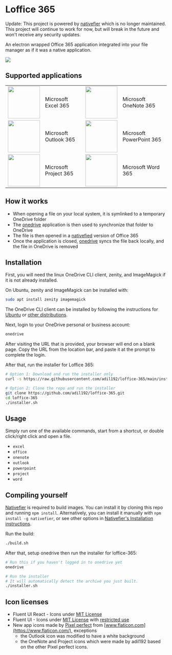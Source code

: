 # Loffice 365

Update: This project is powered by
[nativefier](https://github.com/nativefier/nativefier)
which is no longer maintained.
This project will continue to work for now,
but will break in the future and won't receive any security updates.

An electron wrapped Office 365 application integrated into your file manager as if it was a native application.

<img src="screenshots/loffice-365.gif">

## Supported applications

<table cellpadding="10" cellspacing="0" border="0">
  <tr>
    <td><img src="apps/excel/icon.svg" width="100"></td><td>Microsoft Excel 365</td>
    <td><img src="apps/onenote/icon.svg" width="100"></td><td>Microsoft OneNote 365</td>
  </tr>
  <tr>
    <td><img src="apps/outlook/icon.svg" width="100"></td><td>Microsoft Outlook 365</td>
    <td><img src="apps/powerpoint/icon.svg" width="100"></td><td>Microsoft PowerPoint 365</td>
  </tr>
  <tr>
    <td><img src="apps/project/icon.svg" width="100"></td><td>Microsoft Project 365</td>
    <td><img src="apps/word/icon.svg" width="100"></td><td>Microsoft Word 365</td>
  </tr>
</table>

## How it works
- When opening a file on your local system, it is symlinked to a temporary OneDrive folder
- The [onedrive](https://github.com/abraunegg/onedrive) application is then used to synchronize that folder to OneDrive
- The file is then opened in a [nativefied](https://github.com/nativefier/nativefier) version of Office 365
- Once the application is closed, [onedrive](https://github.com/abraunegg/onedrive) syncs the file back locally, and the file in OneDrive is removed

## Installation
First, you will need the linux OneDrive CLI client, zenity, and ImageMagick if it is not already installed.

On Ubuntu, zenity and ImageMagick can be installed with:
``` bash
sudo apt install zenity imagemagick
```

The OneDrive CLI client can be installed by following the instructions for
[Ubuntu](https://github.com/abraunegg/onedrive/blob/master/docs/ubuntu-package-install.md)
or [other distributions](https://github.com/abraunegg/onedrive/blob/master/docs/INSTALL.md).

Next, login to your OneDrive personal or business account:
``` bash
onedrive
```
After visiting the URL that is provided, your browser will end on a blank page. Copy the URL from the location bar, and paste it at the prompt to complete the login.

After that, run the installer for Loffice 365:
``` bash
# Option 1: Download and run the installer only
curl -s https://raw.githubusercontent.com/adil192/loffice-365/main/installer.sh | bash -s

# Option 2: Clone the repo and run the installer
git clone https://github.com/adil192/loffice-365.git
cd loffice-365
./installer.sh
```

## Usage
Simply run one of the available commands, start from a shortcut, or double click/right click and open a file.
- `excel`
- `office`
- `onenote`
- `outlook`
- `powerpoint`
- `project`
- `word`

## Compiling yourself
[Nativefier](https://github.com/nativefier/nativefier/) is required to build images. You can install it by cloning this repo and running `npm install`.
Alternatively, you can install it manually with `npm install -g nativefier`, or see other options in [Nativefier's Installation instructions](https://github.com/nativefier/nativefier/#installation).

Run the build:
``` bash
./build.sh
```

After that, setup onedrive then run the installer for loffice-365:
``` bash
# Run this if you haven't logged in to onedrive yet
onedrive

# Run the installer
# It will automatically detect the archive you just built.
./installer.sh
```

## Icon licenses
- Fluent UI React - Icons under [MIT License](https://github.com/Fmstrat/fluent-ui-react/blob/master/LICENSE.md)
- Fluent UI - Icons under [MIT License](https://github.com/Fmstrat/fluentui/blob/master/LICENSE) with [restricted use](https://static2.sharepointonline.com/files/fabric/assets/microsoft_fabric_assets_license_agreement_nov_2019.pdf)
- New app icons made by [Pixel perfect](https://www.flaticon.com/authors/pixel-perfect) from [www.flaticon.com](https://www.flaticon.com/), exceptions
  - the Outlook icon was modified to have a white background
  - the OneNote and Project icons which were made by adil192 based on the other Pixel perfect icons.
